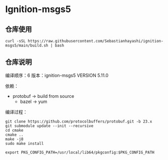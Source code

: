 # Ignition-msgs5

## 仓库使用

```
curl -sSL https://raw.githubusercontent.com/Sebastianhayashi/ignition-msgs5/main/build.sh | bash
```

## 仓库说明

编译顺序：6
版本：ignition-msgs5 VERSION 5.11.0

依赖：

- protobuf -> build from source
  -   bazel -> yum
  

编译过程：

```
git clone https://github.com/protocolbuffers/protobuf.git -b 23.x
git submodule update --init --recursive
cd cmake
cmake ..
make -j8
sudo make install

export PKG_CONFIG_PATH=/usr/local/lib64/pkgconfig:$PKG_CONFIG_PATH


```